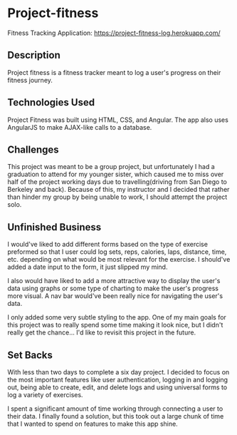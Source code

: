 # Project-fitness

Fitness Tracking Application: https://project-fitness-log.herokuapp.com/

## Description

Project fitness is a fitness tracker meant to log a user's progress on their fitness journey.

## Technologies Used

Project Fitness was built using HTML, CSS, and Angular. The app also uses AngularJS to make AJAX-like calls to a database.

## Challenges

This project was meant to be a group project, but unfortunately I had a graduation to attend for my younger sister, which caused me to miss over half of the project working days due to travelling(driving from San Diego to Berkeley and back). Because of this, my instructor and I decided that rather than hinder my group by being unable to work, I should attempt the project solo.

## Unfinished Business

I would've liked to add different forms based on the type of exercise preformed so that I user could log sets, reps, calories, laps, distance, time, etc. depending on what would be most relevant for the exercise. I should've added a date input to the form, it just slipped my mind.

I also would have liked to add a more attractive way to display the user's data using graphs or some type of charting to make the user's progress more visual. A nav bar would've been really nice for navigating the user's data.

I only added some very subtle styling to the app. One of my main goals for this project was to really spend some time making it look nice, but I didn't really get the chance... I'd like to revisit this project in the future.

## Set Backs

With less than two days to complete a six day project. I decided to focus on the most important features like user authentication, logging in and logging out, being able to create, edit, and delete logs and using universal forms to log a variety of exercises.

I spent a significant amount of time working through connecting a user to their data. I finally found a solution, but this took out a large chunk of time that I wanted to spend on features to make this app shine.
